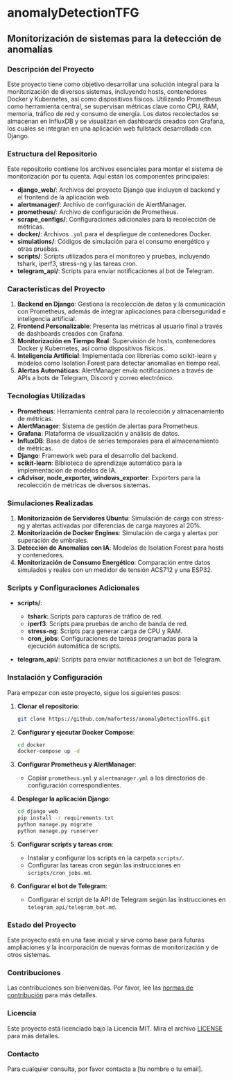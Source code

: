 # anomalyDetectionTFG

## Monitorización de sistemas para la detección de anomalías

### Descripción del Proyecto

Este proyecto tiene como objetivo desarrollar una solución integral para la monitorización de diversos sistemas, incluyendo hosts, contenedores Docker y Kubernetes, así como dispositivos físicos. Utilizando Prometheus como herramienta central, se supervisan métricas clave como CPU, RAM, memoria, tráfico de red y consumo de energía. Los datos recolectados se almacenan en InfluxDB y se visualizan en dashboards creados con Grafana, los cuales se integran en una aplicación web fullstack desarrollada con Django.

### Estructura del Repositorio

Este repositorio contiene los archivos esenciales para montar el sistema de monitorización por tu cuenta. Aquí están los componentes principales:

- **django_web/**: Archivos del proyecto Django que incluyen el backend y el frontend de la aplicación web.
- **alertmanager/**: Archivo de configuración de AlertManager.
- **prometheus/**: Archivo de configuración de Prometheus.
- **scrape_configs/**: Configuraciones adicionales para la recolección de métricas.
- **docker/**: Archivos `.yml` para el despliegue de contenedores Docker.
- **simulations/**: Códigos de simulación para el consumo energético y otras pruebas.
- **scripts/**: Scripts utilizados para el monitoreo y pruebas, incluyendo tshark, iperf3, stress-ng y las tareas cron.
- **telegram_api/**: Scripts para enviar notificaciones al bot de Telegram.

### Características del Proyecto

1. **Backend en Django**: Gestiona la recolección de datos y la comunicación con Prometheus, además de integrar aplicaciones para ciberseguridad e inteligencia artificial.
2. **Frontend Personalizable**: Presenta las métricas al usuario final a través de dashboards creados con Grafana.
3. **Monitorización en Tiempo Real**: Supervisión de hosts, contenedores Docker y Kubernetes, así como dispositivos físicos.
4. **Inteligencia Artificial**: Implementada con librerías como scikit-learn y modelos como Isolation Forest para detectar anomalías en tiempo real.
5. **Alertas Automáticas**: AlertManager envía notificaciones a través de APIs a bots de Telegram, Discord y correo electrónico.

### Tecnologías Utilizadas

- **Prometheus**: Herramienta central para la recolección y almacenamiento de métricas.
- **AlertManager**: Sistema de gestión de alertas para Prometheus.
- **Grafana**: Plataforma de visualización y análisis de datos.
- **InfluxDB**: Base de datos de series temporales para el almacenamiento de métricas.
- **Django**: Framework web para el desarrollo del backend.
- **scikit-learn**: Biblioteca de aprendizaje automático para la implementación de modelos de IA.
- **cAdvisor, node_exporter, windows_exporter**: Exporters para la recolección de métricas de diversos sistemas.

### Simulaciones Realizadas

1. **Monitorización de Servidores Ubuntu**: Simulación de carga con stress-ng y alertas activadas por diferencias de carga mayores al 20%.
2. **Monitorización de Docker Engines**: Simulación de carga y alertas por superación de umbrales.
3. **Detección de Anomalías con IA**: Modelos de Isolation Forest para hosts y contenedores.
4. **Monitorización de Consumo Energético**: Comparación entre datos simulados y reales con un medidor de tensión ACS712 y una ESP32.

### Scripts y Configuraciones Adicionales

- **scripts/**: 
  - **tshark**: Scripts para capturas de tráfico de red.
  - **iperf3**: Scripts para pruebas de ancho de banda de red.
  - **stress-ng**: Scripts para generar carga de CPU y RAM.
  - **cron_jobs**: Configuraciones de tareas programadas para la ejecución automática de scripts.

- **telegram_api/**: Scripts para enviar notificaciones a un bot de Telegram.

### Instalación y Configuración

Para empezar con este proyecto, sigue los siguientes pasos:

1. **Clonar el repositorio**:
    ```bash
    git clone https://github.com/mafortess/anomalyDetectionTFG.git
    ```

2. **Configurar y ejecutar Docker Compose**:
    ```bash
    cd docker
    docker-compose up -d
    ```

3. **Configurar Prometheus y AlertManager**:
    - Copiar `prometheus.yml` y `alertmanager.yml` a los directorios de configuración correspondientes.

4. **Desplegar la aplicación Django**:
    ```bash
    cd django_web
    pip install -r requirements.txt
    python manage.py migrate
    python manage.py runserver
    ```

5. **Configurar scripts y tareas cron**:
    - Instalar y configurar los scripts en la carpeta `scripts/`.
    - Configurar las tareas cron según las instrucciones en `scripts/cron_jobs.md`.

6. **Configurar el bot de Telegram**:
    - Configurar el script de la API de Telegram según las instrucciones en `telegram_api/telegram_bot.md`.

### Estado del Proyecto

Este proyecto está en una fase inicial y sirve como base para futuras ampliaciones y la incorporación de nuevas formas de monitorización y de otros sistemas.

### Contribuciones

Las contribuciones son bienvenidas. Por favor, lee las [normas de contribución](#) para más detalles.

### Licencia

Este proyecto está licenciado bajo la Licencia MIT. Mira el archivo [LICENSE](LICENSE) para más detalles.

### Contacto

Para cualquier consulta, por favor contacta a [tu nombre o tu email].
